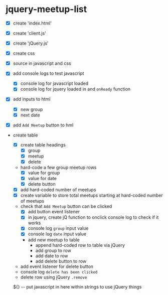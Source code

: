 # jquery-meetup-list

- [X] create 'index.html'
- [X] create 'client.js'
- [X] create 'jQuery.js'
- [X] create css
- [X] source in javascript and css

- [X] add console logs to test javascript
    - [X] console log for javascript loaded
    - [X] console log for jquery loaded in and `onReady` function
- [X] add inputs to html
    - [X] new group
    - [X] next date
 - [X] add `Add Meetup` button to hml
- create table
    - [X] create table headings
        - [X] group
        - [X] meetup
        - [X] delete
    - hard-code a few group meetup rows
        - [X] value for group
        - [X] value for date
        - [X] delete button
    - [X] add hard-coded number of meetups
    - [X] create variable to store total meetups starting at hard-coded number of meetups
    - check that `Add Meetup` button can be clicked
        - [X] add button event listener
        - [X] in jquery, create jQ function to onclick console log to check if it works
        - [X] console log `group` input value
        - [X] console log `date` input value
        - add new meetup to table
            - append hard-coded row to table via jQuery
            - add group to row
            - add date to row
            - add delete button to row
    - add event listener for delete button
    - console log `delete has been clicked`
    - delete row using jQuery `.remove`

    ${} -- put javascript in here within strings to use jQuery things